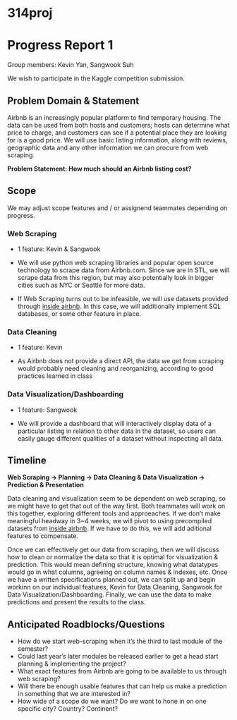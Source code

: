 # 314proj

# Progress Report 1


Group members: Kevin Yan, Sangwook Suh

We wish to participate in the Kaggle competition submission.

## Problem Domain & Statement

Airbnb is an increasingly popular platform to find temporary housing. The data can be used from both hosts and customers; hosts can determine what price to charge, and customers can see if a potential place they are looking for is a good price. We will use basic listing information, along with reviews, geographic data and any other information we can procure from web scraping.

**Problem Statement: How much should an Airbnb listing cost?**

## Scope

We may adjust scope features and / or assignend teammates depending on progress.

### Web Scraping 

* 1 feature: Kevin & Sangwook

* We will use python web scraping libraries and popular open source technology to scrape data from Airbnb.com. Since we are in STL, we will scrape data from this region, but may also potentially look in bigger cities such as NYC or Seattle for more data.

* If Web Scraping turns out to be infeasible, we will use datasets provided through [inside airbnb](http://insideairbnb.com/).  In this case, we will additionally implement SQL databases, or some other feature in place.

### Data Cleaning 

* 1 feature: Kevin

* As Airbnb does not provide a direct API, the data we get from scraping would probably need cleaning and reorganizing, according to good practices learned in class

### Data Visualization/Dashboarding 

* 1 feature: Sangwook

* We will provide a dashboard that will interactively display data of a particular listing in relation to other data in the dataset, so users can easily gauge different qualities of a dataset without inspecting all data.

## Timeline

**Web Scraping &rarr; Planning &rarr; Data Cleaning & Data Visualization &rarr; Prediction & Presentation** 

Data cleaning and visualization seem to be dependent on web scraping, so we might have to get that out of the way first. Both teammates will work on this together, exploring different tools and approeaches. If we don’t make meaningful headway in 3~4 weeks, we will pivot to using precompiled datasets from [inside airbnb](http://insideairbnb.com/). If we have to do this, we will add aditional features to compensate.

Once we can effectively get our data from scraping, then we will discuss how to clean or normalize the data so that it is optimal for visualization & prediction. This would mean defining structure, knowing what datatypes would go in what columns, agreeing on column names & indexes, etc. Once we have a written specifications planned out, we can split up and begin workinn on our individual features, Kevin for Data Cleaning, Sangwook for Data Visualization/Dashboarding. Finally, we can use the data to make predictions and present the results to the class.

## Anticipated Roadblocks/Questions

* How do we start web-scraping when it’s the third to last module of the semester?
* Could last year’s later modules be released earlier to get a head start planning & implementing the project?
* What exact features from Airbnb are going to be available to us through web scraping?
* Will there be enough usable features that can help us make a prediction in something that we are interested in?
* How wide of a scope do we want? Do we want to hone in on one specific city? Country? Continent?


